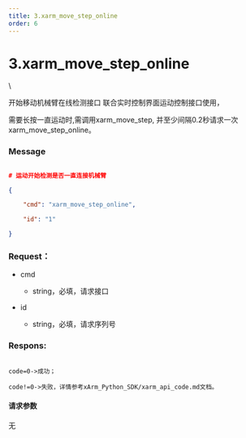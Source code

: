 ```yaml
---
title: 3.xarm_move_step_online
order: 6
---
```

# 3.xarm\_move\_step\_online



\



开始移动机械臂在线检测接口 联合实时控制界面运动控制接口使用，



需要长按一直运动时,需调用xarm\_move\_step, 并至少间隔0.2秒请求一次xarm\_move\_step\_online。



### **Message**



```json

# 运动开始检测是否一直连接机械臂

{

    "cmd": "xarm_move_step_online",

    "id": "1"

}

```



### Request：  



* cmd

  * string，必填，请求接口

* id

  * string，必填，请求序列号







### Respons:  



```

code=0->成功；

code!=0->失败，详情参考xArm_Python_SDK/xarm_api_code.md文档。

```



#### 请求参数



无
